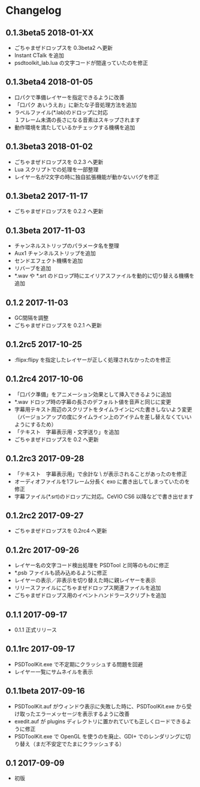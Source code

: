 # Changelog

## 0.1.3beta5 2018-01-XX

- ごちゃまぜドロップスを 0.3beta2 へ更新
- Instant CTalk を追加
- psdtoolkit_lab.lua の文字コードが間違っていたのを修正

## 0.1.3beta4 2018-01-05

- 口パクで準備レイヤーを指定できるように改善
- 「口パク あいうえお」に新たな子音処理方法を追加
- ラベルファイル(*.lab)のドロップに対応  
１フレーム未満の長さになる音素はスキップされます
- 動作環境を満たしているかチェックする機構を追加

## 0.1.3beta3 2018-01-02

- ごちゃまぜドロップスを 0.2.3 へ更新
- Lua スクリプトでの処理を一部整理
- レイヤー名が2文字の時に独自拡張機能が動かないバグを修正

## 0.1.3beta2 2017-11-17

- ごちゃまぜドロップスを 0.2.2 へ更新

## 0.1.3beta 2017-11-03

- チャンネルストリップのパラメータ名を整理
- Aux1 チャンネルストリップを追加
- センドエフェクト機構を追加
- リバーブを追加
- *.wav や *.srt のドロップ時にエイリアスファイルを動的に切り替える機構を追加

## 0.1.2 2017-11-03

- GC間隔を調整
- ごちゃまぜドロップスを 0.2.1 へ更新

## 0.1.2rc5 2017-10-25

- :flipx:flipy を指定したレイヤーが正しく処理されなかったのを修正

## 0.1.2rc4 2017-10-06

- 「口パク準備」をアニメーション効果として挿入できるように追加
- *.wav ドロップ時の字幕の長さのデフォルト値を音声と同じに変更
- 字幕用テキスト周辺のスクリプトをタイムラインにべた書きしないよう変更  
（バージョンアップの度にタイムライン上のアイテムを差し替えなくていいようにするため）
- 「テキスト　字幕表示用・文字送り」を追加
- ごちゃまぜドロップスを 0.2 へ更新

## 0.1.2rc3 2017-09-28

- 「テキスト　字幕表示用」で余計な \ が表示されることがあったのを修正
- オーディオファイルを1フレーム分長く exo に書き出してしまっていたのを修正
- 字幕ファイル(*.srt)のドロップに対応。CeVIO CS6 以降などで書き出せます

## 0.1.2rc2 2017-09-27

- ごちゃまぜドロップスを 0.2rc4 へ更新

## 0.1.2rc 2017-09-26

- レイヤー名の文字コード検出処理を PSDTool と同等のものに修正
- *.psb ファイルも読み込めるように修正
- レイヤーの表示／非表示を切り替えた時に親レイヤーを表示
- リリースファイルにごちゃまぜドロップス関連ファイルを追加
- ごちゃまぜドロップス用のイベントハンドラースクリプトを追加

## 0.1.1 2017-09-17

- 0.1.1 正式リリース

## 0.1.1rc 2017-09-17

- PSDToolKit.exe で不定期にクラッシュする問題を回避
- レイヤー一覧にサムネイルを表示

## 0.1.1beta 2017-09-16

- PSDToolKit.auf がウィンドウ表示に失敗した時に、PSDToolKit.exe から受け取ったエラーメッセージを表示するように改善
- exedit.auf が plugins ディレクトリに置かれていても正しくロードできるように修正
- PSDToolKit.exe で OpenGL を使うのを廃止、GDI+ でのレンダリングに切り替え（まだ不安定でたまにクラッシュする）

## 0.1 2017-09-09

- 初版
